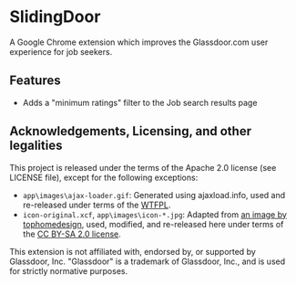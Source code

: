 # SlidingDoor
A Google Chrome extension which improves the Glassdoor.com user experience for
job seekers.

## Features
* Adds a "minimum ratings" filter to the Job search results page

## Acknowledgements, Licensing, and other legalities
This project is released under the terms of the Apache 2.0 license (see LICENSE file), except for the following exceptions:
* `app\images\ajax-loader.gif`: Generated using ajaxload.info, used and re-released under terms of the [WTFPL](http://www.wtfpl.net/).
* `icon-original.xcf`, `app\images\icon-*.jpg`: Adapted from [an image by tophomedesign](https://www.flickr.com/photos/tophomedesign/4000007319/), used, modified, and re-released here under terms of the [CC BY-SA 2.0 license](https://creativecommons.org/licenses/by-sa/2.0/).

This extension is not affiliated with, endorsed by, or supported by Glassdoor, Inc. "Glassdoor" is a trademark of Glassdoor, Inc., and is used for strictly normative purposes.